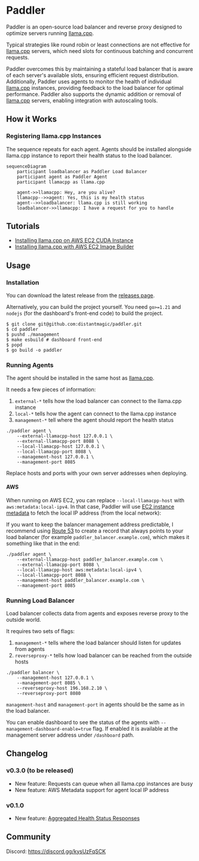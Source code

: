 # Paddler

Paddler is an open-source load balancer and reverse proxy designed to optimize servers running [llama.cpp](https://github.com/ggerganov/llama.cpp). 

Typical strategies like round robin or least connections are not effective for [llama.cpp](https://github.com/ggerganov/llama.cpp) servers, which need slots for continuous batching and concurrent requests. 

Paddler overcomes this by maintaining a stateful load balancer that is aware of each server's available slots, ensuring efficient request distribution. Additionally, Paddler uses agents to monitor the health of individual [llama.cpp](https://github.com/ggerganov/llama.cpp) instances, providing feedback to the load balancer for optimal performance. Paddler also supports the dynamic addition or removal of [llama.cpp](https://github.com/ggerganov/llama.cpp) servers, enabling integration with autoscaling tools.

## How it Works

### Registering llama.cpp Instances

The sequence repeats for each agent. Agents should be installed alongside llama.cpp instance to report their health status to the load balancer.

```mermaid
sequenceDiagram
    participant loadbalancer as Paddler Load Balancer
    participant agent as Paddler Agent
    participant llamacpp as llama.cpp

    agent->>llamacpp: Hey, are you alive?
    llamacpp-->>agent: Yes, this is my health status
    agent-->>loadbalancer: llama.cpp is still working
    loadbalancer->>llamacpp: I have a request for you to handle
```

## Tutorials

- [Installing llama.cpp on AWS EC2 CUDA Instance](infra/tutorial-installing-llamacpp-aws-cuda.md)
- [Installing llama.cpp with AWS EC2 Image Builder](infra/tutorial-installing-llamacpp-aws-ec2-image-builder.md)

## Usage

### Installation

You can download the latest release from the 
[releases page](https://github.com/distantmagic/paddler/releases).

Alternatively, you can build the project yourself. You need `go>=1.21` and
`nodejs` (for the dashboard's front-end code) to build the project.

```shell
$ git clone git@github.com:distantmagic/paddler.git
$ cd paddler
$ pushd ./management
$ make esbuild # dashboard front-end
$ popd
$ go build -o paddler
```

### Running Agents

The agent should be installed in the same host as [llama.cpp](https://github.com/ggerganov/llama.cpp).

It needs a few pieces of information:
1. `external-*` tells how the load balancer can connect to the llama.cpp instance
2. `local-*` tells how the agent can connect to the llama.cpp instance
3. `management-*` tell where the agent should report the health status

```shell
./paddler agent \
    --external-llamacpp-host 127.0.0.1 \
    --external-llamacpp-port 8088 \
    --local-llamacpp-host 127.0.0.1 \
    --local-llamacpp-port 8088 \
    --management-host 127.0.0.1 \
    --management-port 8085
```

Replace hosts and ports with your own server addresses when deploying.

#### AWS

When running on AWS EC2, you can replace `--local-llamacpp-host` with `aws:metadata:local-ipv4`. In that case, Paddler will use [EC2 instance metadata](https://docs.aws.amazon.com/AWSEC2/latest/UserGuide/ec2-instance-metadata.html) to fetch the local IP address (from the local network):

If you want to keep the balancer management address predictable, I recommend using [Route 53](https://aws.amazon.com/route53/) to create a record that always points to your load balancer (for example `paddler_balancer.example.com`), which makes it something like that in the end:

```shell
./paddler agent \
    --external-llamacpp-host paddler_balancer.example.com \
    --external-llamacpp-port 8088 \
    --local-llamacpp-host aws:metadata:local-ipv4 \
    --local-llamacpp-port 8088 \
    --management-host paddler_balancer.example.com \
    --management-port 8085
```


### Running Load Balancer

Load balancer collects data from agents and exposes reverse proxy to the outside world.

It requires two sets of flags:
1. `management-*` tells where the load balancer should listen for updates from agents
2. `reverseproxy-*` tells how load balancer can be reached from the outside hosts

```shell
./paddler balancer \
    --management-host 127.0.0.1 \
    --management-port 8085 \
    --reverseproxy-host 196.168.2.10 \
    --reverseproxy-port 8080
```

`management-host` and `management-port` in agents should be the same as in the load balancer.

You can enable dashboard to see the status of the agents with 
`--management-dashboard-enable=true` flag. If enabled it is available at the 
management server address under `/dashboard` path.

## Changelog

### v0.3.0 (to be released)

* New feature: Requests can queue when all llama.cpp instances are busy
* New feature: AWS Metadata support for agent local IP address

### v0.1.0

* New feature: [Aggregated Health Status Responses](https://github.com/distantmagic/paddler/releases/tag/v0.1.0)

## Community

Discord: https://discord.gg/kysUzFqSCK
